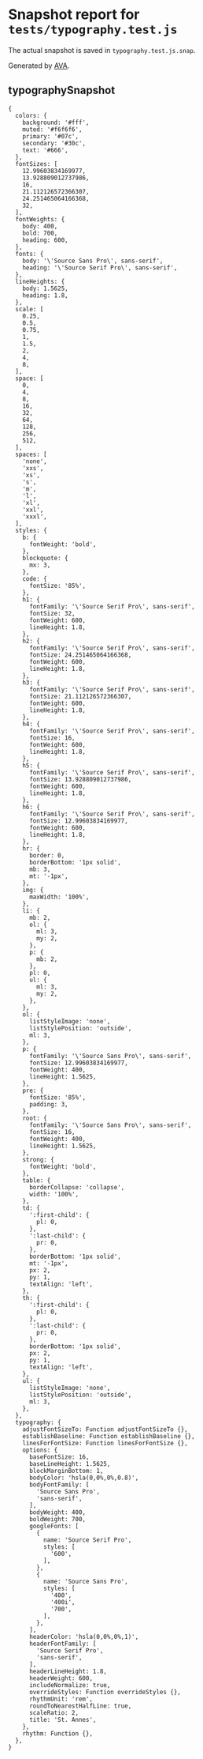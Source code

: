 # Snapshot report for `tests/typography.test.js`

The actual snapshot is saved in `typography.test.js.snap`.

Generated by [AVA](https://avajs.dev).

## typographySnapshot

    {
      colors: {
        background: '#fff',
        muted: '#f6f6f6',
        primary: '#07c',
        secondary: '#30c',
        text: '#666',
      },
      fontSizes: [
        12.99603834169977,
        13.928809012737986,
        16,
        21.112126572366307,
        24.251465064166368,
        32,
      ],
      fontWeights: {
        body: 400,
        bold: 700,
        heading: 600,
      },
      fonts: {
        body: '\'Source Sans Pro\', sans-serif',
        heading: '\'Source Serif Pro\', sans-serif',
      },
      lineHeights: {
        body: 1.5625,
        heading: 1.8,
      },
      scale: [
        0.25,
        0.5,
        0.75,
        1,
        1.5,
        2,
        4,
        8,
      ],
      space: [
        0,
        4,
        8,
        16,
        32,
        64,
        128,
        256,
        512,
      ],
      spaces: [
        'none',
        'xxs',
        'xs',
        's',
        'm',
        'l',
        'xl',
        'xxl',
        'xxxl',
      ],
      styles: {
        b: {
          fontWeight: 'bold',
        },
        blockquote: {
          mx: 3,
        },
        code: {
          fontSize: '85%',
        },
        h1: {
          fontFamily: '\'Source Serif Pro\', sans-serif',
          fontSize: 32,
          fontWeight: 600,
          lineHeight: 1.8,
        },
        h2: {
          fontFamily: '\'Source Serif Pro\', sans-serif',
          fontSize: 24.251465064166368,
          fontWeight: 600,
          lineHeight: 1.8,
        },
        h3: {
          fontFamily: '\'Source Serif Pro\', sans-serif',
          fontSize: 21.112126572366307,
          fontWeight: 600,
          lineHeight: 1.8,
        },
        h4: {
          fontFamily: '\'Source Serif Pro\', sans-serif',
          fontSize: 16,
          fontWeight: 600,
          lineHeight: 1.8,
        },
        h5: {
          fontFamily: '\'Source Serif Pro\', sans-serif',
          fontSize: 13.928809012737986,
          fontWeight: 600,
          lineHeight: 1.8,
        },
        h6: {
          fontFamily: '\'Source Serif Pro\', sans-serif',
          fontSize: 12.99603834169977,
          fontWeight: 600,
          lineHeight: 1.8,
        },
        hr: {
          border: 0,
          borderBottom: '1px solid',
          mb: 3,
          mt: '-1px',
        },
        img: {
          maxWidth: '100%',
        },
        li: {
          mb: 2,
          ol: {
            ml: 3,
            my: 2,
          },
          p: {
            mb: 2,
          },
          pl: 0,
          ul: {
            ml: 3,
            my: 2,
          },
        },
        ol: {
          listStyleImage: 'none',
          listStylePosition: 'outside',
          ml: 3,
        },
        p: {
          fontFamily: '\'Source Sans Pro\', sans-serif',
          fontSize: 12.99603834169977,
          fontWeight: 400,
          lineHeight: 1.5625,
        },
        pre: {
          fontSize: '85%',
          padding: 3,
        },
        root: {
          fontFamily: '\'Source Sans Pro\', sans-serif',
          fontSize: 16,
          fontWeight: 400,
          lineHeight: 1.5625,
        },
        strong: {
          fontWeight: 'bold',
        },
        table: {
          borderCollapse: 'collapse',
          width: '100%',
        },
        td: {
          ':first-child': {
            pl: 0,
          },
          ':last-child': {
            pr: 0,
          },
          borderBottom: '1px solid',
          mt: '-1px',
          px: 2,
          py: 1,
          textAlign: 'left',
        },
        th: {
          ':first-child': {
            pl: 0,
          },
          ':last-child': {
            pr: 0,
          },
          borderBottom: '1px solid',
          px: 2,
          py: 1,
          textAlign: 'left',
        },
        ul: {
          listStyleImage: 'none',
          listStylePosition: 'outside',
          ml: 3,
        },
      },
      typography: {
        adjustFontSizeTo: Function adjustFontSizeTo {},
        establishBaseline: Function establishBaseline {},
        linesForFontSize: Function linesForFontSize {},
        options: {
          baseFontSize: 16,
          baseLineHeight: 1.5625,
          blockMarginBottom: 1,
          bodyColor: 'hsla(0,0%,0%,0.8)',
          bodyFontFamily: [
            'Source Sans Pro',
            'sans-serif',
          ],
          bodyWeight: 400,
          boldWeight: 700,
          googleFonts: [
            {
              name: 'Source Serif Pro',
              styles: [
                '600',
              ],
            },
            {
              name: 'Source Sans Pro',
              styles: [
                '400',
                '400i',
                '700',
              ],
            },
          ],
          headerColor: 'hsla(0,0%,0%,1)',
          headerFontFamily: [
            'Source Serif Pro',
            'sans-serif',
          ],
          headerLineHeight: 1.8,
          headerWeight: 600,
          includeNormalize: true,
          overrideStyles: Function overrideStyles {},
          rhythmUnit: 'rem',
          roundToNearestHalfLine: true,
          scaleRatio: 2,
          title: 'St. Annes',
        },
        rhythm: Function {},
      },
    }
